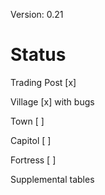 Version: 0.21


# Status

Trading Post [x]

Village [x] with bugs

Town [ ]

Capitol [ ]

Fortress [ ]

Supplemental tables
